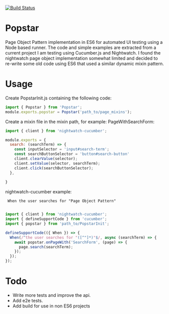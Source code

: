 [![Build Status](https://semaphoreci.com/api/v1/impofdoom/popstar/branches/master/badge.svg)](https://semaphoreci.com/impofdoom/popstar)

# Popstar
Page Object Pattern implementation in ES6 for automated UI testing using a Node based runner.
The code and simple examples are extracted from a current project I am testing using Cucumber.js and Nightwatch.
I found the nightwatch page object implementation somewhat limited and decided to re-write some old code using ES6 that used a similar dynamic mixin pattern. 

# Usage

Create PopstarInit.js containing the following code:
```javascript
import { Popstar } from 'Popstar';
module.exports.popstar = Popstar('path_to/page_mixins');
```

Create a mixin file in the mixin path, for example: PageWithSearchForm:
```javascript
import { client } from 'nightwatch-cucumber';

module.exports = {
  search: (searchTerm) => {
    const inputSelector = 'input#search-term';
    const searchButtonSelector = 'button#search-button'
    client.clearValue(selector);
    client.setValue(selector, searchTerm);
    client.click(searchButtonSelector);
  },
  
}
```

nightwatch-cucumber example:
```gherkin
 When the user searches for "Page Object Pattern"
```

```javascript

import { client } from 'nightwatch-cucumber';
import { defineSupportCode } from 'cucumber';
import { popstar } from 'path_to/PopstarInit';

defineSupportCode(({ When }) => {
  When(/^the user searches for "([^"]*)"$/, async (searchTerm) => {
    await popstar.onPageWith('SearchForm', (page) => {
      page.search(searchTerm);
    });
  });
});
```
# Todo
* Write more tests and improve the api.
* Add e2e tests.
* Add build for use in non ES6 projects

